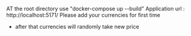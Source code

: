 AT the root directory use "docker-compose up --build"
Application url :  http://localhost:5171/
Please add your currencies for first time
- after that currencies will randomly take new price  
